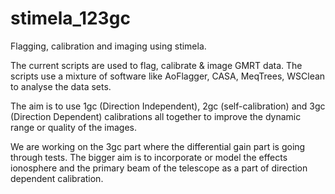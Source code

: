 # stimela_123gc

Flagging, calibration and imaging using stimela.

The current scripts are used to flag, calibrate & image GMRT data. The
scripts use a mixture of software like AoFlagger, CASA, MeqTrees,
WSClean to analyse the data sets.

The aim is to use 1gc (Direction Independent), 2gc (self-calibration) and 3gc (Direction Dependent) calibrations all together to improve the dynamic range or quality of the images. 

We are working on the 3gc part where the differential gain part is going through tests. The bigger aim is to incorporate
or model the effects ionosphere and the primary beam of the telescope as a part of direction dependent calibration.
